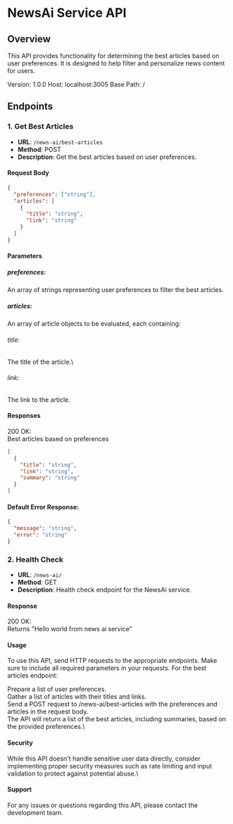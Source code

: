 # NewsAi Service API

## Overview
This API provides functionality for determining the best articles based on user preferences. It is designed to help filter and personalize news content for users.

Version: 1.0.0
Host: localhost:3005
Base Path: /

## Endpoints

### 1. Get Best Articles
- **URL**: `/news-ai/best-articles`
- **Method**: POST
- **Description**: Get the best articles based on user preferences.

#### Request Body
```json
{
  "preferences": ["string"],
  "articles": [
    {
      "title": "string",
      "link": "string"
    }
  ]
}

```

#### Parameters

##### preferences:
An array of strings representing user preferences to filter the best articles.
##### articles:
An array of article objects to be evaluated, each containing:
###### title:
The title of the article.\
###### link:
The link to the article.



#### Responses

200 OK:\
Best articles based on preferences
```json
[
  {
    "title": "string",
    "link": "string",
    "summary": "string"
  }
]
```
#### Default Error Response:

```json
{
  "message": "string",
  "error": "string"
}
```

### 2. Health Check

- **URL**: `/news-ai/`
- **Method**: GET
- **Description**: Health check endpoint for the NewsAi service.

#### Response

200 OK:\
Returns "Hello world from news ai service"

#### Usage
To use this API, send HTTP requests to the appropriate endpoints. Make sure to include all required parameters in your requests.
For the best articles endpoint:

Prepare a list of user preferences.\
Gather a list of articles with their titles and links.\
Send a POST request to /news-ai/best-articles with the preferences and articles in the request body.\
The API will return a list of the best articles, including summaries, based on the provided preferences.\

 #### Security
While this API doesn't handle sensitive user data directly, consider implementing proper security measures such as rate limiting and input validation to protect against potential abuse.\
#### Support
For any issues or questions regarding this API, please contact the development team.
